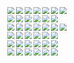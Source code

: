 <a href="#"><img src="https://img.shields.io/badge/Java-FF4000?style=flat-square&logo=openjdk&logoColor=white"></a> 
<a href="#"><img src="https://img.shields.io/badge/Spring-6DB33F?style=flat-square&logo=spring&logoColor=white"></a>
<a href="#"><img src="https://img.shields.io/badge/Hibernate-59666C?style=flat-square&logo=hibernate&logoColor=white"></a>
<a href="#"><img src="https://img.shields.io/badge/JavaScript-F7DF1E?style=flat-square&logo=javascript&logoColor=white"></a>
<a href="#"><img src="https://img.shields.io/badge/React-61DAFB?style=flat-square&logo=react&logoColor=white"></a>
<a href="#"><img src="https://img.shields.io/badge/Python-3776AB?style=flat-square&logo=python&logoColor=white"></a>
<a href="#"><img src="https://img.shields.io/badge/Django-092E20?style=flat-square&logo=django&logoColor=white"></a>
</br>
<a href="#"><img src="https://img.shields.io/badge/MySQL-4479A1?style=flat-square&logo=mysql&logoColor=white"></a> 
<a href="#"><img src="https://img.shields.io/badge/PostgreSQL-4169E1?style=flat-square&logo=postgresql&logoColor=white"></a>
<a href="#"><img src="https://img.shields.io/badge/Redis-DC382D?style=flat-square&logo=redis&logoColor=white"></a> 
<a href="#"><img src="https://img.shields.io/badge/mongoDB-47A248?style=flat-square&logo=mongodb&logoColor=white"></a>
<a href="#"><img src="https://img.shields.io/badge/RabbitMQ-FF6600?style=flat-square&logo=rabbitmq&logoColor=white"></a>
<a href="#"><img src="https://img.shields.io/badge/Kafka-231F20?style=flat-square&logo=apachekafka&logoColor=white"></a>
</br>
<a href="#"><img src="https://img.shields.io/badge/Hadoop-66CCFF?style=flat-square&logo=apachehadoop&logoColor=black"></a>
<a href="#"><img src="https://img.shields.io/badge/Spark-E25A1C?style=flat-square&logo=apachespark&logoColor=white"></a>
<a href="#"><img src="https://img.shields.io/badge/Tensorflow-FF6F00?style=flat-square&logo=tensorflow&logoColor=white"></a>
<a href="#"><img src="https://img.shields.io/badge/C++-00599C?style=flat-square&logo=cplusplus&logoColor=white"></a>
<a href="#"><img src="https://img.shields.io/badge/OpenCV-5C3EE8?style=flat-square&logo=opencv&logoColor=white"></a>
<a href="#"><img src="https://img.shields.io/badge/Keras-D00000?style=flat-square&logo=keras&logoColor=white"></a>
<a href="#"><img src="https://img.shields.io/badge/Dlib-008000?style=flat-square&logo=dlib&logoColor=white"></a>
</br>
<a href="#"><img src="https://img.shields.io/badge/Linux-FCC624?style=flat-square&logo=linux&logoColor=white"></a>
<a href="#"><img src="https://img.shields.io/badge/Docker-2496ED?style=flat-square&logo=docker&logoColor=white"></a>
<a href="#"><img src="https://img.shields.io/badge/Kubernetes-326CE5?style=flat-square&logo=kubernetes&logoColor=white"></a>
<a href="#"><img src="https://img.shields.io/badge/NGINX-009639?style=flat-square&logo=nginx&logoColor=white"></a>
<a href="#"><img src="https://img.shields.io/badge/AWS-232F3E?style=flat-square&logo=amazonwebservices&logoColor=white"></a>
<a href="#"><img src="https://img.shields.io/badge/GCP-4285F4?style=flat-square&logo=googlecloud&logoColor=white"></a>
</br>
<a href="#"><img src="https://img.shields.io/badge/Git-F05032?style=flat-square&logo=git&logoColor=white"></a>
<a href="#"><img src="https://img.shields.io/badge/GitHub-181717?style=flat-square&logo=github&logoColor=white"></a>
<a href="#"><img src="https://img.shields.io/badge/Jira-0052CC?style=flat-square&logo=jira&logoColor=white"></a>
<a href="#"><img src="https://img.shields.io/badge/Confluence-172B4D?style=flat-square&logo=confluence&logoColor=white"></a>
<a href="#"><img src="https://img.shields.io/badge/Slack-4A154B?style=flat-square&logo=slack&logoColor=white"></a>
<a href="#"><img src="https://img.shields.io/badge/Mattermost-0058CC?style=flat-square&logo=mattermost&logoColor=white"></a>
</br>
<a href="#"><img src="https://img.shields.io/badge/Prometheus-E6522C?style=flat-square&logo=prometheus&logoColor=white"></a>
<a href="#"><img src="https://img.shields.io/badge/Grafana-F46800?style=flat-square&logo=grafana&logoColor=white"></a>
<a href="#"><img src="https://img.shields.io/badge/JMeter-D22128?style=flat-square&logo=apachejmeter&logoColor=white"></a>
<a href="#"><img src="https://img.shields.io/badge/k6-7D64FF?style=flat-square&logo=k6&logoColor=white"></a>
<a href="#"><img src="https://img.shields.io/badge/Testrail-65C179?style=flat-square&logo=testrail&logoColor=white"></a>
<a href="#"><img src="https://img.shields.io/badge/Sentry-362D59?style=flat-square&logo=sentry&logoColor=white"></a>

